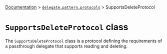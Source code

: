 [Documentation](/docs/documentation.md) > [`delegate.pattern.protocols`](/docs/delegate/pattern/protocols/module.md) > SupportsDeleteProtocol

# `SupportsDeleteProtocol` class

The `SupportsDeleteProtocol` class is a protocol defining the requirements of a passthrough delegate that supports reading and deleting.